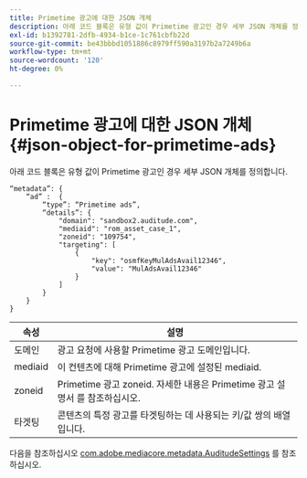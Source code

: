 ```yaml
---
title: Primetime 광고에 대한 JSON 개체
description: 아래 코드 블록은 유형 값이 Primetime 광고인 경우 세부 JSON 개체를 정의합니다.
exl-id: b1392781-2dfb-4934-b1ce-1c761cbfb22d
source-git-commit: be43bbbd1051886c8979ff590a3197b2a7249b6a
workflow-type: tm+mt
source-wordcount: '120'
ht-degree: 0%

---
```


# Primetime 광고에 대한 JSON 개체 {#json-object-for-primetime-ads}

아래 코드 블록은 유형 값이 Primetime 광고인 경우 세부 JSON 개체를 정의합니다.

```
“metadata”: {
    “ad” :  {
        “type”: “Primetime ads”,
        “details”: {
            "domain": "sandbox2.auditude.com",
            "mediaid": "rom_asset_case_1",
            "zoneid": "109754",
            "targeting": [
                {
                    "key": "osmfKeyMulAdsAvail12346",
                    "value": "MulAdsAvail12346"
                }
            ]
        }
    }
}
```

| 속성 | 설명 |
|---|---|
| 도메인 | 광고 요청에 사용할 Primetime 광고 도메인입니다. |
| mediaid | 이 컨텐츠에 대해 Primetime 광고에 설정된 mediaid. |
| zoneid | Primetime 광고 zoneid. 자세한 내용은 Primetime 광고 설명서 를 참조하십시오. |
| 타겟팅 | 콘텐츠의 특정 광고를 타겟팅하는 데 사용되는 키/값 쌍의 배열입니다. |

다음을 참조하십시오 [com.adobe.mediacore.metadata.AuditudeSettings](https://help.adobe.com/en_US/primetime/api/psdk/javadoc/com/adobe/mediacore/metadata/AuditudeSettings.html) 를 참조하십시오.
